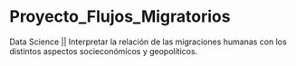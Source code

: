 # Proyecto_Flujos_Migratorios
Data Science || Interpretar la relación de las migraciones humanas con los distintos aspectos socieconómicos y geopolíticos.
